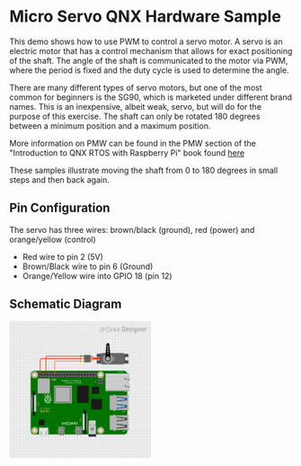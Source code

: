 # Micro Servo QNX Hardware Sample

This demo shows how to use PWM to control a servo motor. A servo is an electric motor that has a control mechanism that allows for exact positioning of the shaft. The angle of the shaft is communicated to the motor via PWM, where the period is fixed and the duty cycle is used to determine the angle.

There are many different types of servo motors, but one of the most common for beginners is the SG90, which is marketed under different brand names. This is an inexpensive, albeit weak, servo, but will do for the purpose of this exercise. The shaft can only be rotated 180 degrees between a minimum position and a maximum position.

More information on PMW can be found in the PMW section of the "Introduction to QNX RTOS with Raspberry Pi" book found [here](https://elahav.gitlab.io/qnx-rpi-book/python.html#sec:pwm)

These samples illustrate moving the shaft from 0 to 180 degrees in small steps and then back again.

## Pin Configuration

The servo has three wires: brown/black (ground), red (power) and orange/yellow (control)

- Red wire to pin 2 (5V)
- Brown/Black wire to pin 6 (Ground)
- Orange/Yellow wire into GPIO 18 (pin 12)

## Schematic Diagram

<img src="./circuit-servo.png" width="50%" />